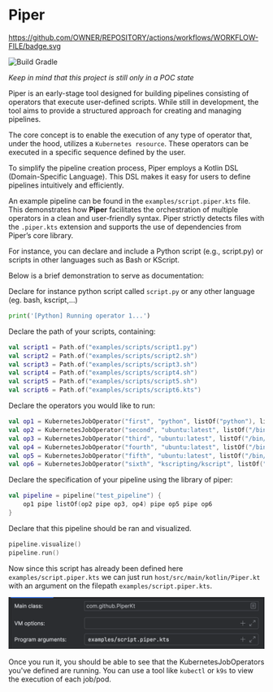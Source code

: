 # Piper
https://github.com/OWNER/REPOSITORY/actions/workflows/WORKFLOW-FILE/badge.svg

![Build Gradle](https://github.com/kadiiiri/piper/actions/workflows/build-gradle.yml/badge.svg)

*Keep in mind that this project is still only in a POC state*

Piper is an early-stage tool designed for building pipelines consisting of operators that execute user-defined scripts. While still in development, the tool aims to provide a structured approach for creating and managing pipelines.

The core concept is to enable the execution of any type of operator that, under the hood, utilizes a `Kubernetes resource`. These operators can be executed in a specific sequence defined by the user.

To simplify the pipeline creation process, Piper employs a Kotlin DSL (Domain-Specific Language). This DSL makes it easy for users to define pipelines intuitively and efficiently.

An example pipeline can be found in the `examples/script.piper.kts` file. This demonstrates how **Piper** facilitates the orchestration of multiple operators in a clean and user-friendly syntax. Piper strictly detects files with the `.piper.kts` extension and supports the use of dependencies from Piper’s core library.

For instance, you can declare and include a Python script (e.g., script.py) or scripts in other languages such as Bash or KScript.

Below is a brief demonstration to serve as documentation:

Declare for instance python script called `script.py` or any other language (eg. bash, kscript,...)

```python
print('[Python] Running operator 1...')
```

Declare the path of your scripts, containing:

```kotlin
val script1 = Path.of("examples/scripts/script1.py")
val script2 = Path.of("examples/scripts/script2.sh")
val script3 = Path.of("examples/scripts/script3.sh")
val script4 = Path.of("examples/scripts/script4.sh")
val script5 = Path.of("examples/scripts/script5.sh")
val script6 = Path.of("examples/scripts/script6.kts")
```

Declare the operators you would like to run:

```kotlin
val op1 = KubernetesJobOperator("first", "python", listOf("python"), listOf("/scripts/script1.py"), script1)
val op2 = KubernetesJobOperator("second", "ubuntu:latest", listOf("/bin/sh"), listOf("/scripts/script2.sh"), script2)
val op3 = KubernetesJobOperator("third", "ubuntu:latest", listOf("/bin/sh"), listOf("/scripts/script3.sh"), script3)
val op4 = KubernetesJobOperator("fourth", "ubuntu:latest", listOf("/bin/sh"), listOf("/scripts/script4.sh"), script4)
val op5 = KubernetesJobOperator("fifth", "ubuntu:latest", listOf("/bin/sh"), listOf("/scripts/script5.sh"), script5)
val op6 = KubernetesJobOperator("sixth", "kscripting/kscript", listOf("kscript"), listOf("/scripts/script6.kts"), script6)
```

Declare the specification of your pipeline using the library of piper:

```kotlin
val pipeline = pipeline("test_pipeline") {
    op1 pipe listOf(op2 pipe op3, op4) pipe op5 pipe op6
}
```

Declare that this pipeline should be ran and visualized.

```kotlin
pipeline.visualize()
pipeline.run()
```

Now since this script has already been defined here `examples/script.piper.kts` we can just run 
`host/src/main/kotlin/Piper.kt` with an argument on the filepath `examples/script.piper.kts`.

![img.png](docs/assets/run-config.png)

Once you run it, you should be able to see that the KubernetesJobOperators you've defined are running.
You can use a tool like `kubectl` or `k9s` to view the execution of each job/pod.

